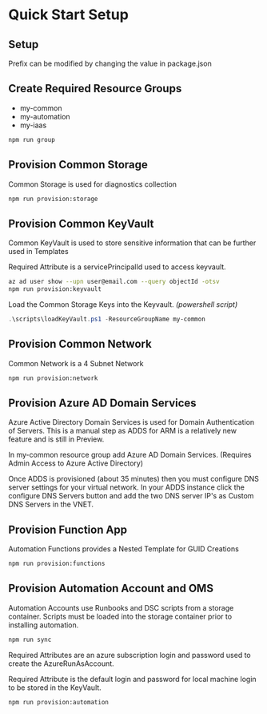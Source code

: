 # Quick Start Setup

## Setup
Prefix can be modified by changing the value in package.json

## Create Required Resource Groups

- my-common
- my-automation
- my-iaas

```bash
npm run group
```

## Provision Common Storage 
Common Storage is used for diagnostics collection

```bash
npm run provision:storage
```

## Provision Common KeyVault
Common KeyVault is used to store sensitive information that can be further used in Templates

Required Attribute is a servicePrincipalId used to access keyvault. 

```bash
az ad user show --upn user@email.com --query objectId -otsv
npm run provision:keyvault
```

Load the Common Storage Keys into the Keyvault.  _(powershell script)_

```powershell
.\scripts\loadKeyVault.ps1 -ResourceGroupName my-common
```

## Provision Common Network
Common Network is a 4 Subnet Network

```bash
npm run provision:network
```

## Provision Azure AD Domain Services
Azure Active Directory Domain Services is used for Domain Authentication of Servers.  This is a manual step as ADDS for ARM
is a relatively new feature and is still in Preview.

In my-common resource group add Azure AD Domain Services.  (Requires Admin Access to Azure Active Directory)

Once ADDS is provisioned (about 35 minutes) then you must configure DNS server settings for your virtual network. In your ADDS instance
click the configure DNS Servers button and add the two DNS server IP's as Custom DNS Servers in the VNET.


## Provision Function App
Automation Functions provides a Nested Template for GUID Creations

```bash
npm run provision:functions
```

## Provision Automation Account and OMS
Automation Accounts use Runbooks and DSC scripts from a storage container.  Scripts must be loaded into the storage container prior to installing automation.

```bash
npm run sync
```

Required Attributes are an azure subscription login and password used to create the AzureRunAsAccount. 

Required Attribute is the default login and password for local machine login to be stored in the KeyVault.

```bash
npm run provision:automation
```